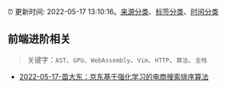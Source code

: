 :alarm_clock: 更新时间: 2022-05-17 13:10:16。[来源分类](../README.md)、[标签分类](../TAGS.md)、[时间分类](../TIMELINE.md)

## 前端进阶相关


> 关键字：`AST`、`GPU`、`WebAssembly`、`Vim`、`HTTP`、`算法`、`全栈`



- [2022-05-17-苗大东：京东基于强化学习的电商搜索排序算法](https://toutiao.io/k/on34wke) 